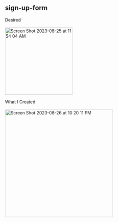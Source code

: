 ## sign-up-form

Desired<br><br>
<img width="220" alt="Screen Shot 2023-08-25 at 11 54 04 AM" src="https://github.com/eobcre/sign-up-form/assets/88697509/36ad1cc6-1fdb-497a-9ae3-ecd1b645eb53">

What I Created<br><br>
<img width="352" alt="Screen Shot 2023-08-26 at 10 20 11 PM" src="https://github.com/eobcre/sign-up-form/assets/88697509/3425a123-60b6-4042-a002-d769f8fd3827">
